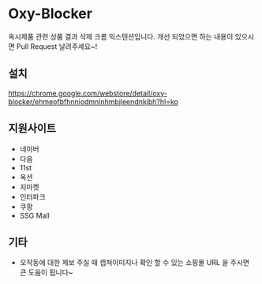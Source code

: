 # Oxy-Blocker
옥시제품 관련 상품 결과 삭제 크롬 익스텐션입니다.
개선 되었으면 하는 내용이 있으시면 Pull Request 날려주세요~!

## 설치
https://chrome.google.com/webstore/detail/oxy-blocker/ehmeofbfhnniodmnlnhmbjleendnkjbh?hl=ko

## 지원사이트
* 네이버
* 다음
* 11st
* 옥션
* 지마켓
* 인터파크
* 쿠팡
* SSG Mall

## 기타
* 오작동에 대한 제보 주실 때 캡쳐이미지나 확인 할 수 있는 쇼핑몰 URL 을 주시면 큰 도움이 됩니다~
